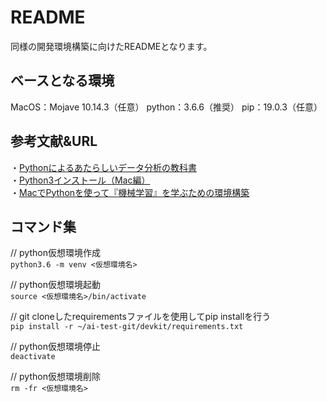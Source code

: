 # README
同様の開発環境構築に向けたREADMEとなります。

## ベースとなる環境
MacOS：Mojave 10.14.3（任意）
python：3.6.6（推奨）
pip：19.0.3（任意）

## 参考文献&URL
・[Pythonによるあたらしいデータ分析の教科書](https://www.amazon.co.jp/Python%E3%81%AB%E3%82%88%E3%82%8B%E3%81%82%E3%81%9F%E3%82%89%E3%81%97%E3%81%84%E3%83%87%E3%83%BC%E3%82%BF%E5%88%86%E6%9E%90%E3%81%AE%E6%95%99%E7%A7%91%E6%9B%B8-AI-TECHNOLOGY-%E5%AF%BA%E7%94%B0-%E5%AD%A6/dp/4798158348)  
・[Python3インストール（Mac編）](https://qiita.com/ms-rock/items/72b8f1abc661c539bb09)  
・[MacでPythonを使って『機械学習』を学ぶための環境構築](https://qiita.com/yoshizaki_kkgk/items/4663148a2b3ca078ddbc)

## コマンド集
// python仮想環境作成  
`python3.6 -m venv <仮想環境名>`

// python仮想環境起動  
`source <仮想環境名>/bin/activate`

// git cloneしたrequirementsファイルを使用してpip installを行う  
`pip install -r ~/ai-test-git/devkit/requirements.txt`

// python仮想環境停止  
`deactivate`

// python仮想環境削除  
`rm -fr <仮想環境名>`

